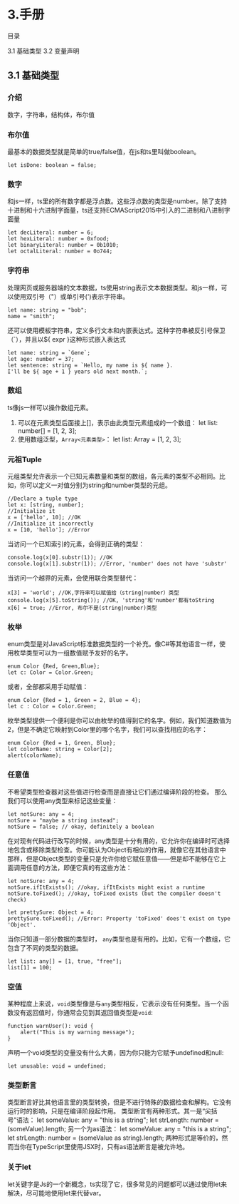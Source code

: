 # 3.手册 #
目录

3.1 基础类型
3.2 变量声明

## 3.1 基础类型 ##
### 介绍 ###
数字，字符串，结构体，布尔值
### 布尔值 ###
最基本的数据类型就是简单的true/false值，在js和ts里叫做boolean。
	
	let isDone: boolean = false;
### 数字 ###
和js一样，ts里的所有数字都是浮点数。这些浮点数的类型是number。除了支持十进制和十六进制字面量，ts还支持ECMAScript2015中引入的二进制和八进制字面量

	let decLiteral: number = 6;
	let hexLiteral: number = 0xfood;
	let binaryLiteral: number = 0b1010;
	let octalLiteral: number = 0o744;
### 字符串 ###
处理网页或服务器端的文本数据，ts使用string表示文本数据类型。和js一样，可以使用双引号（"）或单引号(')表示字符串。

	let name: string = "bob";
	name = "smith";
还可以使用模板字符串，定义多行文本和内嵌表达式。这种字符串被反引号保卫（`），并且以${ expr }这种形式嵌入表达式

	let name: string = `Gene`;
	let age: number = 37;
	let sentence: string = `Hello, my name is ${ name }.
	I'll be ${ age + 1 } years old next month.`;
### 数组 ###
ts像js一样可以操作数组元素。

1. 可以在元素类型后面接上[]，表示由此类型元素组成的一个数组：
let list: number[] = [1, 2, 3];
2. 使用数组泛型，`Array<元素类型>`：
let list: Array<number> = [1, 2, 3];
### 元祖Tuple ###
元组类型允许表示一个已知元素数量和类型的数组，各元素的类型不必相同。比如，你可以定义一对值分别为string和number类型的元组。
	
	//Declare a tuple type
	let x: [string, number];
	//Initialize it
	x = ['hello', 10]; //OK
	//Initialize it incorrectly
	x = [10, 'hello']; //Error
当访问一个已知索引的元素，会得到正确的类型：

	console.log(x[0].substr(1)); //OK
	console.log(x[1].substr(1)); //Error, 'number' does not have 'substr'
当访问一个越界的元素，会使用联合类型替代：

	x[3] = 'world'; //OK,字符串可以赋值给（string|number）类型
	console.log(x[5].toString()); //OK, 'string'和'number'都有toString
	x[6] = true; //Error, 布尔不是(string|number)类型

### 枚举 ###
enum类型是对JavaScript标准数据类型的一个补充。像C#等其他语言一样，使用枚举类型可以为一组数值赋予友好的名字。

	enum Color {Red, Green,Blue};
	let c: Color = Color.Green;
或者，全部都采用手动赋值：
	
	enum Color {Red = 1, Green = 2, Blue = 4};
	let c : Color = Color.Green;
枚举类型提供一个便利是你可以由枚举的值得到它的名字。例如，我们知道数值为2，但是不确定它映射到Color里的哪个名字，我们可以查找相应的名字：

	enum Color {Red = 1, Green, Blue};
	let colorName: string = Color[2];
	alert(colorName);

### 任意值 ###
不希望类型检查器对这些值进行检查而是直接让它们通过编译阶段的检查。
那么我们可以使用any类型来标记这些变量：

	let notSure: any = 4;
	notSure = "maybe a string instead";
	notSure = false; // okay, definitely a boolean
在对现有代码进行改写的时候，any类型是十分有用的，它允许你在编译时可选择地包含或移除类型检查。你可能认为Object有相似的作用，就像它在其他语言中那样，但是Object类型的变量只是允许你给它赋任意值——但是却不能够在它上面调用任意的方法，即便它真的有这些方法：

	let notSure: any = 4;
	notSure.ifItExists(); //okay, ifItExists might exist a runtime
	notSure.toFixed(); //okay, toFixed exists (but the compiler doesn't check)

	let prettySure: Object = 4;
	prettySure.toFixed(); //Error: Property 'toFixed' does't exist on type 'Object'.
当你只知道一部分数据的类型时， `any`类型也是有用的。比如，它有一个数组，它包含了不同的类型的数据。

	let list: any[] = [1, true, "free"];
	list[1] = 100;

### 空值 ###
某种程度上来说，`void`类型像是与`any`类型相反，它表示没有任何类型。当一个函数没有返回值时，你通常会见到其返回值类型是`void`:
	
	function warnUser(): void {
		alert("This is my warning message");
	}
声明一个void类型的变量没有什么大勇，因为你只能为它赋予undefined和null:
	
	let unusable: void = undefined;

### 类型断言 ###
类型断言好比其他语言里的类型转换，但是不进行特殊的数据检查和解构。它没有运行时的影响，只是在编译阶段起作用。
类型断言有两种形式。其一是“尖括号”语法：
	let someValue: any = "this is a string";
	let strLength: number = (<string>someValue).length;
另一个为as语法：
	let someValue: any = "this is a string";
	let strLength: number = (someValue as string).length;
两种形式是等价的，然而当你在TypeScript里使用JSX时，只有as语法断言是被允许地。
### 关于let ###
let关键字是Js的一个新概念，ts实现了它，很多常见的问题都可以通过使用let来解决，尽可能地使用let来代替var。